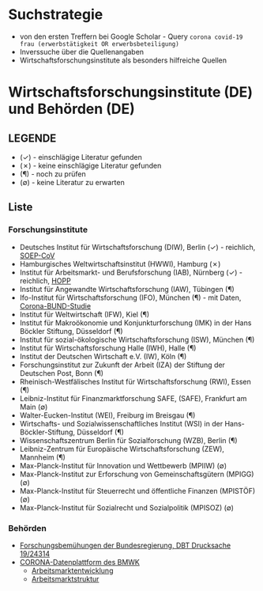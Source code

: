 # Suchstrategie

* von den ersten Treffern bei Google Scholar - Query `corona covid-19 frau (erwerbstätigkeit OR erwerbsbeteiligung)`
* Inverssuche über die Quellenangaben
* Wirtschaftsforschungsinstitute als besonders hilfreiche Quellen

# Wirtschaftsforschungsinstitute (DE) und Behörden (DE)

## LEGENDE

* (&check;) - einschlägige Literatur gefunden
* (&cross;) - keine einschlägige Literatur gefunden
* (&para;) - noch zu prüfen
* (&empty;) - keine Literatur zu erwarten

## Liste

### Forschungsinstitute

* Deutsches Institut für Wirtschaftsforschung (DIW), Berlin (&check;) - reichlich, [SOEP-CoV](SOEP_CoV.md)
* Hamburgisches Weltwirtschaftsinstitut (HWWI), Hamburg (&cross;)
* Institut für Arbeitsmarkt- und Berufsforschung (IAB), Nürnberg (&check;) - reichlich, [HOPP](HOPP.md)
* Institut für Angewandte Wirtschaftsforschung (IAW), Tübingen (&para;)
* Ifo-Institut für Wirtschaftsforschung (IFO), München (&para;) - mit Daten, [Corona-BUND-Studie](Corona_BUND_Studie.md)
* Institut für Weltwirtschaft (IFW), Kiel (&para;)
* Institut für Makroökonomie und Konjunkturforschung (IMK) in der Hans Böckler Stiftung, Düsseldorf (&para;)
* Institut für sozial-ökologische Wirtschaftsforschung (ISW), München (&para;)
* Institut für Wirtschaftsforschung Halle (IWH), Halle (&para;)
* Institut der Deutschen Wirtschaft e.V. (IW), Köln (&para;)
* Forschungsinstitut zur Zukunft der Arbeit (IZA) der Stiftung der Deutschen Post, Bonn (&para;)
* Rheinisch-Westfälisches Institut für Wirtschaftsforschung (RWI), Essen (&para;)
* Leibniz-Institut für Finanzmarktforschung SAFE, (SAFE), Frankfurt am Main (&empty;)
* Walter-Eucken-Institut (WEI), Freiburg im Breisgau (&para;)
* Wirtschafts- und Sozialwissenschaftliches Institut (WSI) in der Hans-Böckler-Stiftung, Düsseldorf (&para;)
* Wissenschaftszentrum Berlin für Sozialforschung (WZB), Berlin (&para;)
* Leibniz-Zentrum für Europäische Wirtschaftsforschung (ZEW), Mannheim (&para;)
* Max-Planck-Institut für Innovation und Wettbewerb (MPIIW) (&empty;)
* Max-Planck-Institut zur Erforschung von Gemeinschaftsgütern (MPIGG) (&empty;)
* Max-Planck-Institut für Steuerrecht und öffentliche Finanzen (MPISTÖF) (&empty;)
* Max-Planck-Institut für Sozialrecht und Sozialpolitik (MPISOZ) (&empty;)

### Behörden

* [Forschungsbemühungen der Bundesregierung, DBT Drucksache 19/24314](https://dserver.bundestag.de/btd/19/252/1925289.pdf)
* [CORONA-Datenplattform des BMWK](https://www.corona-datenplattform.de/blog/aktuelles)
    * [Arbeitsmarktentwicklung](https://www.corona-datenplattform.de/dataset/arbeitsmarktentwicklung)
    * [Arbeitsmarktstruktur](https://www.corona-datenplattform.de/dataset/arbeitsmarktstruktur)
